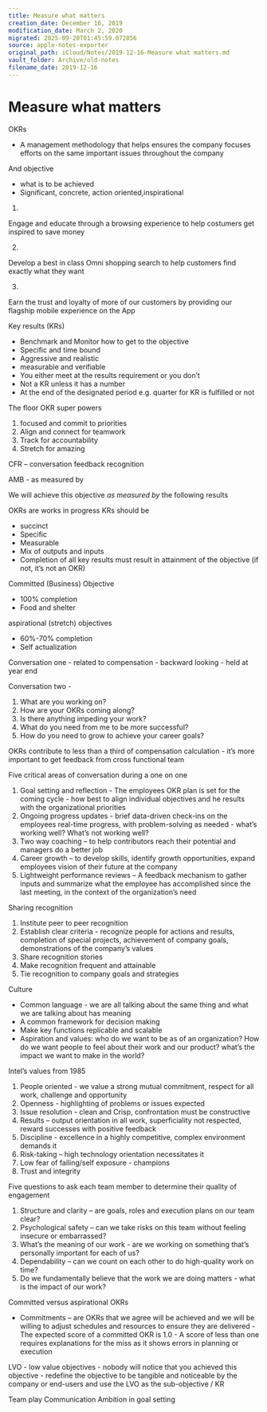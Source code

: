 ```yaml
---
title: Measure what matters
creation_date: December 16, 2019
modification_date: March 2, 2020
migrated: 2025-09-20T01:45:59.072856
source: apple-notes-exporter
original_path: iCloud/Notes/2019-12-16-Measure what matters.md
vault_folder: Archive/old-notes
filename_date: 2019-12-16
---
```



# Measure what matters

OKRs
- A management methodology that helps ensures the company focuses efforts on the same important issues throughout the company

And objective
- what is to be achieved
- Significant, concrete, action oriented,inspirational

1.
Engage and educate through a browsing experience to help costumers get inspired to save money 

2.
Develop a best in class Omni shopping search to help customers find exactly what they want

3.
Earn the trust and loyalty of more of our customers by providing our flagship mobile experience on the App

 Key results (KRs)
- Benchmark and Monitor how to get to the objective
- Specific and time bound
- Aggressive and realistic
-  measurable and verifiable
- You either meet at the results requirement or you don’t
- Not a KR unless it has a number
- At the end of the designated period e.g. quarter for KR is fulfilled or not

The floor OKR super powers
1. focused and commit to priorities
2. Align and connect for teamwork
3. Track for accountability
4. Stretch for amazing

CFR – conversation feedback recognition

AMB - as measured by

We will achieve this objective _as measured by_ the following results

OKRs are works in progress
KRs should be 
- succinct 
- Specific
- Measurable 
- Mix of outputs and inputs 
- Completion of all key results must result in attainment of the objective (if not, it’s not an OKR)

Committed (Business) Objective
- 100% completion
- Food and shelter 

 aspirational  (stretch) objectives
- 60%-70% completion 
- Self actualization  

Conversation one - related to compensation - backward looking - held at year end

Conversation two - 
1. What are you working on?
2. How are your OKRs coming along?
3. Is there anything impeding your work?
4. What do you need from me to be more successful?
5. How do you need to grow to achieve your career goals?

OKRs contribute to less than a third of compensation calculation - it’s more important to get feedback from cross functional team

Five critical areas of conversation during a one on one
1. Goal setting and reflection - The employees OKR plan is set for the coming cycle - how best to align individual objectives and he results with the organizational priorities
2. Ongoing progress updates - brief data-driven check-ins on the employees real-time progress, with problem-solving as needed - what’s working well? What’s not working well?
3. Two way coaching – to help contributors reach their potential and managers do a better job
4. Career growth – to develop skills, identify growth opportunities, expand employees vision of their future at the company
5. Lightweight performance reviews – A feedback mechanism to gather inputs and summarize what the employee has accomplished since the last meeting,  in the context of the organization’s need

Sharing recognition 
1. Institute peer to peer recognition 
2. Establish clear criteria - recognize people for actions and results, completion of special projects, achievement of company goals, demonstrations of the company’s values
3. Share recognition stories
4. Make recognition frequent and attainable
5. Tie recognition to company goals and strategies

Culture
- Common language - we are all talking about the same thing and what we are talking about has meaning
- A common framework for decision making
- Make key functions replicable and scalable
- Aspiration and values: who do we want to be as of an organization? How do we want people to feel about their work and our product? what’s the impact we want to make in the world?

Intel’s values from 1985
1. People oriented - we value a strong mutual commitment, respect for all work, challenge and opportunity
2. Openness - highlighting of problems or issues expected
3. Issue resolution - clean and Crisp, confrontation must be constructive
4. Results – output orientation in all work, superficiality not respected, reward successes with positive feedback
5. Discipline -  excellence in a highly competitive, complex environment demands it
6. Risk-taking – high technology orientation necessitates it
7. Low fear of failing/self exposure - champions 
8. Trust and integrity

Five questions to ask each team member to determine their quality of engagement
1. Structure and clarity – are goals, roles and execution plans on our team clear?
2. Psychological safety – can we take risks on this team without feeling insecure or embarrassed?
3. What’s the meaning of our work - are we working on something that’s personally important for each of us?
4. Dependability – can we count on each other to do high-quality work on time?
5. Do we fundamentally believe that the work we are doing matters - what is the impact of our work?

Committed versus aspirational OKRs

- Commitments – are OKRs that we agree will be achieved and we will be willing to adjust schedules and resources to ensure they are delivered - The expected score of a committed OKR is 1.0 - A score of less than one requires explanations for the miss as it shows errors in planning or execution

LVO - low value objectives - nobody will notice that you achieved this objective -  redefine the objective to be tangible and noticeable by the company or end-users and use the LVO as the sub-objective / KR

Team play 
Communication 
Ambition in goal setting 
